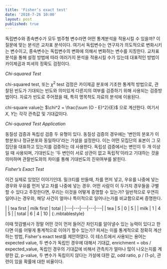 ```yaml
---
title: 'Fisher’s exact test'
date: '2018-7-26 10:00'
layout: post
published: true
---
```


독립변수와 종속변수가 모두 범주형 변수라면 어떤 통계분석을 적용시킬 수 있을까? 이 질문에 맞는 분석은 교차표 분석이다. 여기서 독립변수는 연구자가 의도적으로 변화시키는 변수이고, 종속변수는 독립변수의 변화에 의해서 변화하는 변수를 지칭한다. 교차표 분석을 통해 설정 방법에 따라 여러가지 분석을 적용시킬 수가 있는데 대표적인 방법이 카이제곱과 피셔의 정확도 검정이다. 

*Chi-squared Test*

chi-squared test, 또는 $\chi^2$ test 검정은 카이제곱 분포에 기초한 통계적 방법으로, 관찰된 빈도가 기대되는 빈도와 의미있게 다른지의 여부를 검증하기 위해 사용되는 검증방법이다. 자료가 빈도로 주어졌을 때, 특히 명목척도 자료의 분석에 이용된다. 

chi-square value는 $\chi^2 = \frac{\sum (O - E)^2}{E}$ 으로 계산한다. 여기서 $X$, $Y$는 각각 관측값 및 기대값이다. 

*Chi-squared Test Application*

동질성 검증과 독립성 검증 두 유형이 있다. 동질성 검증의 경우에는 '변인의 분포가 이항분포나 정규분포와 동일하다'라는 가설을 설정한다. 이는 어떤 모집단의 표본이 그 모집단을 대표하고 있는지를 검증하는 데 사용한다. 독립성 검증에서는 변인이 두 개 이상일 때 사용되며, 기대빈도는 '두 변인이 서로 상관이 없고 독립적'이라고 기대하는 것을 의미하며 관찰빈도와의 차이를 통해 기대빈도의 진위여부를 밝힌다.

*Fisher’s Exact Test*

이건 실제로 있었던 이야기인데. 밀크티를 만들때, 차를 먼저 넣고, 우유를 나중에 넣는 경우와 우유를 먼저 넣고 차를 나중에 넣는 경우. 어떤 사람이 이 두가지 경우들을 구별할 수 있다고 주장한다면, 우리는 이것을 어떻게 증명할 수 있는가? 일반적으로 우연히 일어나는 경우와, 해당 사건이 얼마나 특이적으로 일어나는가를 비교함으로써 증명한다.


| | tea first | milk first | total |
|---|---|---|---|---|
| tea | 5 | 0 | 5 |
| milk | 1 | 4 | 5 |
| total | 6 | 4 | 10 |
{:.mbtablestyle}


이때 맛감별사가 정말 어떤 것이 먼저 들어간 차인지를 알아낼수 있는 능력이 있다고 한다면 이를 어떻게 통계적으로 이야기 할수 있는가? 피셔는 이를 통계적으로 정확히 계산하는 방법, Fisher's exact test를 제안하였다. 이 테스트에서 사용되는 용어는 expected value, 두 변수가 독립인 경우에 대해서 기대값, enrichment = obs / expected_value, 독립인 경우의 기대값에 비해서 관측치가 얼마나 많이 나오는지를 계량한 값, p-value, 두 변수가 독립이지 않다는 가설에 대한 값, odd ratio, p / (1-p), 관련이 있을 확률에 대한 비율이다. 




